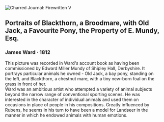 <div class="artwork-of-the-day">
  <div class="container">
    <div class="img-wrapper">
      <img
        src="https://uploads0.wikiart.org/images/james-ward/portraits-of-blackthorn-a-broodmare-with-old-jack-a-favourite-pony-the-property-of-e-mundy-esq-1812.jpg!Large.jpg"
        alt="Charred Journal: Firewritten V" />
    </div>
    <div class="artwork-detail">
      <div class="artwork-origin"> 
        <h2 class="artwork-name">Portraits of Blackthorn, a Broodmare, with Old Jack, a Favourite Pony, the Property of E. Mundy, Esq.</h2>
        <h3 class="artist">
          James Ward
                    ·  1812
        </h3>
      </div>
      <p class="description">
        <span class="artwork-description-text ng-binding" ng-bind-html="viewModel.ArtworkOfTheDay.Description | unsafe">This picture was recorded in Ward's account book as having been commissioned by Edward Miller Mundy of Shipley Hall, Derbyshire. It portrays particular animals he owned - Old Jack, a bay pony, standing on the left, and Blackthorn, a chestnut mare, with a tiny new-born foal on the grass in front of her.
<br>Ward was an ambitious artist who attempted a variety of animal subjects beyond the narrow range of conventional sporting scenes. He was interested in the character of individual animals and used them on occasions in place of people in his compositions. Greatly influenced by Rubens, he seems in his turn to have been a model for Landseer in the manner in which he endowed animals with human emotions.</span>
                        <div class="text-shadow-container" ng-show="showShadow" style=""></div>
      </p>
    </div>
  </div>

</div>
